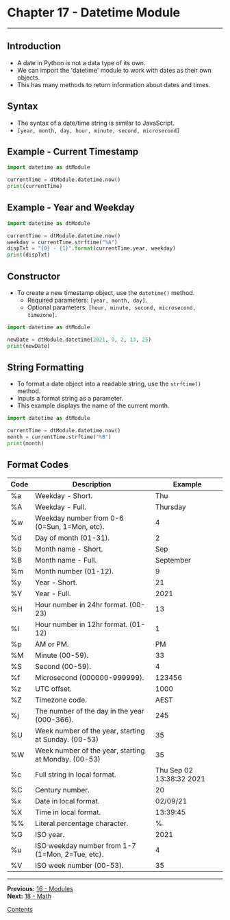# Chapter 17 - Datetime Module

---

## Introduction
* A date in Python is not a data type of its own.
* We can import the 'datetime' module to work with dates as their own objects.
* This has many methods to return information about dates and times.

## Syntax
* The syntax of a date/time string is similar to JavaScript.
* `[year, month, day, hour, minute, second, microsecond]`

## Example - Current Timestamp

```python
import datetime as dtModule

currentTime = dtModule.datetime.now()
print(currentTime)
```

## Example - Year and Weekday

```python
import datetime as dtModule

currentTime = dtModule.datetime.now()
weekday = currentTime.strftime("%A")
dispTxt = "{0} - {1}".format(currentTime.year, weekday)
print(dispTxt)
```

## Constructor
* To create a new timestamp object, use the `datetime()` method.
	* Required parameters: `[year, month, day]`.
	* Optional parameters: `[hour, minute, second, microsecond, timezone]`.

```python
import datetime as dtModule

newDate = dtModule.datetime(2021, 9, 2, 13, 25)
print(newDate)
```

## String Formatting
* To format a date object into a readable string, use the `strftime()` method.
* Inputs a format string as a parameter.
* This example displays the name of the current month.

```python
import datetime as dtModule

currentTime = dtModule.datetime.now()
month = currentTime.strftime("%B")
print(month)
```

## Format Codes
| Code | Description | Example |
|---|---|---|
| %a | Weekday - Short. | Thu |
| %A | Weekday - Full. | Thursday |
| %w | Weekday number from 0-6 (0=Sun, 1=Mon, etc). | 4 |
| %d | Day of month (01-31). | 2 |
| %b | Month name - Short. | Sep |
| %B | Month name - Full. | September |
| %m | Month number (01-12). | 9 |
| %y | Year - Short. | 21 |
| %Y | Year - Full. | 2021 |
| %H | Hour number in 24hr format. (00-23) | 13 |
| %I | Hour number in 12hr format. (01-12) | 1 |
| %p | AM or PM. | PM |
| %M | Minute (00-59). | 33 |
| %S | Second (00-59). | 4 |
| %f | Microsecond (000000-999999). | 123456 |
| %z | UTC offset. | 1000 |
| %Z | Timezone code. | AEST |
| %j | The number of the day in the year (000-366). | 245 |
| %U | Week number of the year, starting at Sunday. (00-53) | 35 |
| %W | Week number of the year, starting at Monday. (00-53) | 35 |
| %c | Full string in local format. | Thu Sep 02 13:38:32 2021 |
| %C | Century number. | 20 |
| %x | Date in local format. | 02/09/21 |
| %X | Time in local format. | 13:39:45 |
| %% | Literal percentage character. | % |
| %G | ISO year. | 2021 |
| %u | ISO weekday number from 1-7 (1=Mon, 2=Tue, etc). | 4 |
| %V | ISO week number (00-53). | 35 |


---

**Previous:** [16 - Modules](./16-modules.md)  
**Next:** [18 - Math](./18-math.md)

[Contents](./readme.md)